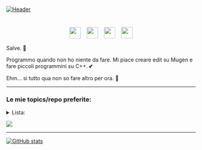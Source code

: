 [![Header](https://lh6.googleusercontent.com/BcTSq6LJrq234H_1rE4B9etOCiy41nVz48gRuNHahjOAK72Ab1j4i9Eeme6pIxVYxlyHO2oxHGvEpEEwPcZ_=w1879-h939-rw "Header")](https://github.com/okihaito)

<h1></h1>
<p align="center">
<a href="https://www.youtube.com/channel/UCvpCMNheDqnMlh2jDHI6lPw" rel="nofollow"><img height="30" src="https://www.freeiconspng.com/uploads/hd-youtube-logo-png-transparent-background-20.png" style="max-width:100%;"></a>
  &nbsp;&nbsp;
<a href="https://steamcommunity.com/profiles/76561198965646963" rel="nofollow"><img height="30" src="https://www.isnotdown.it/assets/pics/steam.png" style="max-width:100%;"></a>
  &nbsp;&nbsp;
<a href="https://www.instagram.com/okihaito/" rel="nofollow"><img height="30" src="https://assets.stickpng.com/images/580b57fcd9996e24bc43c521.png" style="max-width:100%;"></a>
  &nbsp;&nbsp;
<a href="https://open.spotify.com/user/dhonwgff9zdavjl6lk3v3atl0?si=bf8f29edf28e4a0d" rel="nofollow"><img height="30" src="https://www.freepnglogos.com/uploads/spotify-logo-png/spotify-photo-of-logo-16.png" style="max-width:100%;"></a>
<p align="right">
  <p>Salve. 👋</p>
  <p>Programmo quando non ho niente da fare. Mi piace creare edit su Mugen e fare piccoli programmini su C++. 💕</p>
  <p>Ehm... si tutto qua non so fare altro per ora. 🌱</p>

<hr></hr>

### Le mie topics/repo preferite:

<details>
  <summary>Lista:</summary>
  <p><a href="https://github.com/topics/betterdiscord-theme" rel="nofollow">Temi Discord</a></p>
  <p><a href="https://github.com/ecriminal/Discord-Exploit-Collection" rel="nofollow">Exploit Discord (Python)</a></p>
  <p><a href="https://gist.github.com/Fobxx/107e2bad2bf7312cd49431c696aac912" rel="nofollow">Skin Cookiezi osu!</a></p>
  <p>Altri in arrivo...</p>
</details>

<p align="left">

![](https://lh5.googleusercontent.com/CvNM7d7CBjm8Npz6XZQr1BVpHe7ZMq7HLN3tJbabc4gdpDJye7ZSs_5u-IWIMe1vCz-IF5hvOckLgD9blo_J=w1879-h939)

<hr></hr>

<p align="center">
 
[![GitHub stats](https://github-readme-stats.vercel.app/api?username=okihaito&show_icons=true&theme=radical)](https://github.com/anuraghazra/github-readme-stats)
